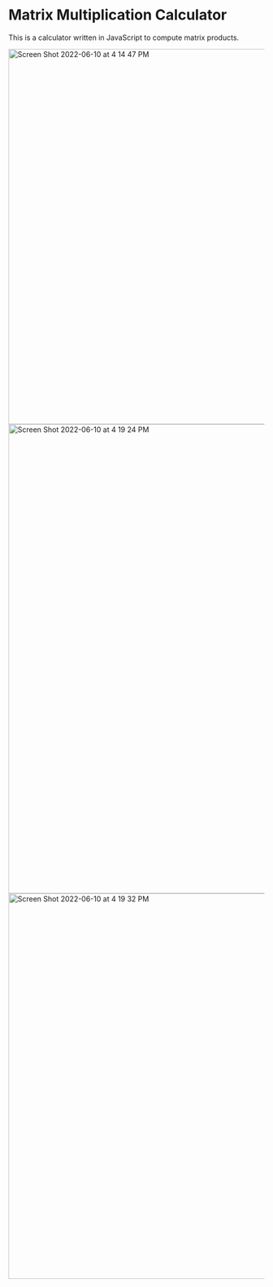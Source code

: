 # Matrix Multiplication Calculator

This is a calculator written in JavaScript to compute matrix products.

<img width="738" alt="Screen Shot 2022-06-10 at 4 14 47 PM" src="https://user-images.githubusercontent.com/87879715/173144306-8981d413-67af-4859-88ab-b14c3dbdc3d0.png">
<img width="923" alt="Screen Shot 2022-06-10 at 4 19 24 PM" src="https://user-images.githubusercontent.com/87879715/173144442-c2229ead-c88b-49e9-8e94-45f59393431c.png">
<img width="758" alt="Screen Shot 2022-06-10 at 4 19 32 PM" src="https://user-images.githubusercontent.com/87879715/173144449-b2845d7f-26d6-4909-9e74-f4ada2d18103.png">
